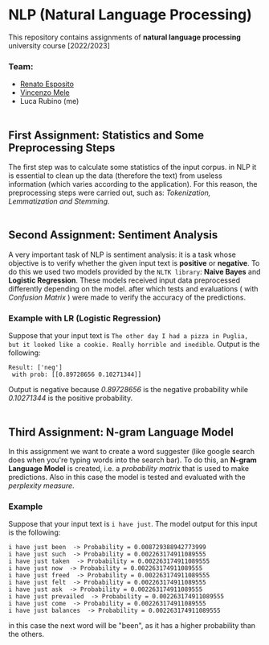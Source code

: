 # NLP (Natural Language Processing)
This repository contains assignments of **natural language processing** university course [2022/2023]

### Team:
- [Renato Esposito](https://github.com/RenatoEsposito1999)
- [Vincenzo Mele](https://github.com/VincenzoMele)
- Luca Rubino (me)
<br></br>
## First Assignment: Statistics and Some Preprocessing Steps
The first step was to calculate some statistics of the input corpus.
in NLP it is essential to clean up the data (therefore the text) from useless information (which varies according to the application). For this reason, the preprocessing steps were carried out, such as: <i>Tokenization, Lemmatization and Stemming.</i>
<br></br>
## Second Assignment: Sentiment Analysis
A very important task of NLP is sentiment analysis: it is a task whose objective is to verify whether the given input text is  **positive** or  **negative**. To do this we used two models provided by the  `NLTK library`: **Naive Bayes** and **Logistic Regression**. These models received input data preprocessed differently depending on the model. after which tests and evaluations ( with <i>Confusion Matrix</i> ) were made to verify the accuracy of the predictions.

### Example with LR (Logistic Regression)
Suppose that your input text is `The other day I had a pizza in Puglia, but it looked like a cookie. Really horrible and inedible`.
Output is the following:
```
Result: ['neg']
 with prob: [[0.89728656 0.10271344]]
 ```
Output is negative because <i>0.89728656</i> is the negative probability while <i>0.10271344</i> is the positive probability.
<br></br>


## Third Assignment: N-gram Language Model
In this assignment we want to create a word suggester (like google search does when you're typing words into the search bar). To do this, an <b>N-gram Language Model</b> is created, i.e. a <i>probability matrix</i> that is used to make predictions. Also in this case the model is tested and evaluated with the <i>perplexity measure</i>.

### Example
Suppose that your input text is `i have just`. The model output for this input is the following:
```
i have just been  -> Probability = 0.008729388942773999
i have just such  -> Probability = 0.002263174911089555
i have just taken  -> Probability = 0.002263174911089555
i have just now  -> Probability = 0.002263174911089555
i have just freed  -> Probability = 0.002263174911089555
i have just felt  -> Probability = 0.002263174911089555
i have just ask  -> Probability = 0.002263174911089555
i have just prevailed  -> Probability = 0.002263174911089555
i have just come  -> Probability = 0.002263174911089555
i have just balances  -> Probability = 0.002263174911089555
```
in this case the next word will be "been", as it has a higher probability than the others.
